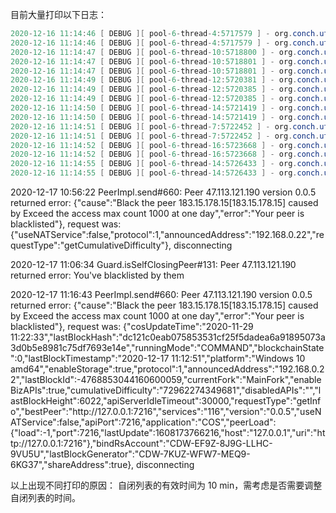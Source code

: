 目前大量打印以下日志：
```java
2020-12-16 11:14:46 [ DEBUG ][ pool-6-thread-4:5717579 ] - org.conch.util.Logger.doLog(Logger.java:460):  Error sending request to peer 47.113.121.190: WebSocket session is not open
2020-12-16 11:14:46 [ DEBUG ][ pool-6-thread-4:5717579 ] - org.conch.util.Logger.doLog(Logger.java:460):  Failed to connect to peer testnb.mw.run[47.113.121.190]
2020-12-16 11:14:47 [ DEBUG ][ pool-6-thread-10:5718800 ] - org.conch.util.Logger.doLog(Logger.java:460):  Re-connect boot node testnb.mw.run[47.113.121.190] when its state is NON_CONNECTED
2020-12-16 11:14:47 [ DEBUG ][ pool-6-thread-10:5718801 ] - org.conch.util.Logger.doLog(Logger.java:460):  Error sending request to peer 47.113.121.190: WebSocket session is not open
2020-12-16 11:14:47 [ DEBUG ][ pool-6-thread-10:5718801 ] - org.conch.util.Logger.doLog(Logger.java:460):  Failed to connect to peer testnb.mw.run[47.113.121.190]
2020-12-16 11:14:49 [ DEBUG ][ pool-6-thread-12:5720381 ] - org.conch.util.Logger.doLog(Logger.java:460):  Re-connect boot node testboot.mw.run[47.91.209.186] when its state is NON_CONNECTED
2020-12-16 11:14:49 [ DEBUG ][ pool-6-thread-12:5720385 ] - org.conch.util.Logger.doLog(Logger.java:460):  Error sending request to peer 47.113.121.190: WebSocket session is not open
2020-12-16 11:14:49 [ DEBUG ][ pool-6-thread-12:5720385 ] - org.conch.util.Logger.doLog(Logger.java:460):  Failed to connect to peer testnb.mw.run[47.113.121.190]
2020-12-16 11:14:50 [ DEBUG ][ pool-6-thread-14:5721419 ] - org.conch.util.Logger.doLog(Logger.java:460):  Error sending request to peer 47.113.121.190: WebSocket session is not open
2020-12-16 11:14:50 [ DEBUG ][ pool-6-thread-14:5721419 ] - org.conch.util.Logger.doLog(Logger.java:460):  Failed to connect to peer testnb.mw.run[47.113.121.190]
2020-12-16 11:14:51 [ DEBUG ][ pool-6-thread-7:5722452 ] - org.conch.util.Logger.doLog(Logger.java:460):  Error sending request to peer 47.113.121.190: WebSocket session is not open
2020-12-16 11:14:51 [ DEBUG ][ pool-6-thread-7:5722452 ] - org.conch.util.Logger.doLog(Logger.java:460):  Failed to connect to peer testnb.mw.run[47.113.121.190]
2020-12-16 11:14:52 [ DEBUG ][ pool-6-thread-16:5723668 ] - org.conch.util.Logger.doLog(Logger.java:460):  Error sending request to peer 47.113.121.190: WebSocket session is not open
2020-12-16 11:14:52 [ DEBUG ][ pool-6-thread-16:5723668 ] - org.conch.util.Logger.doLog(Logger.java:460):  Failed to connect to peer testnb.mw.run[47.113.121.190]
2020-12-16 11:14:55 [ DEBUG ][ pool-6-thread-14:5726433 ] - org.conch.util.Logger.doLog(Logger.java:460):  Error sending request to peer 47.113.121.190: WebSocket session is not open
2020-12-16 11:14:55 [ DEBUG ][ pool-6-thread-14:5726433 ] - org.conch.util.Logger.doLog(Logger.java:460):  Failed to connect to peer testnb.mw.run[47.113.121.190]
```

2020-12-17 10:56:22 PeerImpl.send#660: Peer 47.113.121.190 version 0.0.5 returned error: {"cause":"Black the peer 183.15.178.15[183.15.178.15] caused by Exceed the access max count 1000 at one day","error":"Your peer is blacklisted"}, request was: {"useNATService":false,"protocol":1,"announcedAddress":"192.168.0.22","requestType":"getCumulativeDifficulty"}, disconnecting

2020-12-17 11:06:34 Guard.isSelfClosingPeer#131: Peer 47.113.121.190 returned error: You've blacklisted by them

2020-12-17 11:16:43 PeerImpl.send#660: Peer 47.113.121.190 version 0.0.5 returned error: {"cause":"Black the peer 183.15.178.15[183.15.178.15] caused by Exceed the access max count 1000 at one day","error":"Your peer is blacklisted"}, request was: {"cosUpdateTime":"2020-11-29 11:22:33","lastBlockHash":"dc121c0eab075853531cf25f5dadea6a91895073a3d0b5e8981c75df7693e14e","runningMode":"COMMAND","blockchainState":0,"lastBlockTimestamp":"2020-12-17 11:12:51","platform":"Windows 10 amd64","enableStorage":true,"protocol":1,"announcedAddress":"192.168.0.22","lastBlockId":-4768853044160600059,"currentFork":"MainFork","enableBizAPIs":true,"cumulativeDifficulty":"72962274349681","disabledAPIs":"","lastBlockHeight":6022,"apiServerIdleTimeout":30000,"requestType":"getInfo","bestPeer":"http:\/\/127.0.0.1:7216","services":"116","version":"0.0.5","useNATService":false,"apiPort":7216,"application":"COS","peerLoad":{"load":-1,"port":7216,"lastUpdate":1608173766216,"host":"127.0.0.1","uri":"http:\/\/127.0.0.1:7216"},"bindRsAccount":"CDW-EF9Z-8J9G-LLHC-9VU5U","lastBlockGenerator":"CDW-7KUZ-WFW7-MEQ9-6KG37","shareAddress":true}, disconnecting

以上出现不同打印的原因：
自闭列表的有效时间为 10 min，需考虑是否需要调整自闭列表的时间。